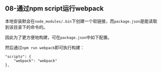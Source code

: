 ## 08-通过npm script运行webpack

本地安装默会在`node_modules/.bin`下创建一个软链接，而`package.json`是能读取到该目录下的命令的。



因此为了更方便地构建，可在`package.json`中如下配置。

然后通过`npm run webpack`即可执行构建：

```
"scripts": {
	"webpack": "webpack"
},
```

